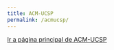 ```yaml
---
title: ACM-UCSP
permalink: /acmucsp/
---
```


[Ir a página principal de ACM-UCSP](https://ucsp.acm.org/) 
